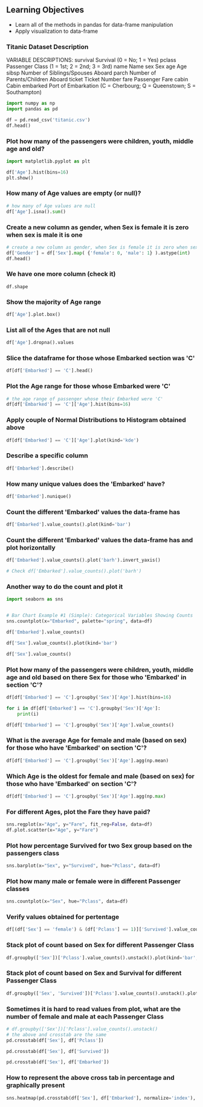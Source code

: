 ## Learning Objectives
- Learn all of the methods in pandas for data-frame manipulation
- Apply visualization to data-frame

### Titanic Dataset Description

VARIABLE DESCRIPTIONS:
survival        Survival
                (0 = No; 1 = Yes)
pclass          Passenger Class
                (1 = 1st; 2 = 2nd; 3 = 3rd)
name            Name
sex             Sex
age             Age
sibsp           Number of Siblings/Spouses Aboard
parch           Number of Parents/Children Aboard
ticket          Ticket Number
fare            Passenger Fare
cabin           Cabin
embarked        Port of Embarkation
                (C = Cherbourg; Q = Queenstown; S = Southampton)

```Python
import numpy as np
import pandas as pd

df = pd.read_csv('titanic.csv')
df.head()
```
### Plot how many of the passengers were children, youth, middle age and old?

```Python
import matplotlib.pyplot as plt

df['Age'].hist(bins=16)
plt.show()
```
### How many of Age values are empty (or null)?

```Python
# how many of Age values are null
df['Age'].isna().sum()
```
### Create a new column as gender, when Sex is female it is zero when sex is male it is one
```Python
# create a new column as gender, when Sex is female it is zero when sex is male it is one
df['Gender'] = df['Sex'].map( {'female': 0, 'male': 1} ).astype(int)
df.head()
```
### We have one more column (check it)

`df.shape`

### Show the majority of Age range

```Python
df['Age'].plot.box()
```

### List all of the Ages that are not null
```python
df['Age'].dropna().values
```

### Slice the dataframe for those whose Embarked section was 'C'

```Python
df[df['Embarked'] == 'C'].head()
```
### Plot the Age range for those whose Embarked were 'C'

```Python
# the age range of passenger whose their Embarked were 'C'
df[df['Embarked'] == 'C']['Age'].hist(bins=16)
```
### Apply couple of Normal Distributions to Histogram obtained above
```python
df[df['Embarked'] == 'C']['Age'].plot(kind='kde')
```
### Describe a specific column
```Python
df['Embarked'].describe()
```
### How many unique values does the 'Embarked' have?
```Python
df['Embarked'].nunique()
```
### Count the different 'Embarked' values the data-frame has
```Python
df['Embarked'].value_counts().plot(kind='bar')
```
### Count the different 'Embarked' values the data-frame has and plot horizontally
```Python
df['Embarked'].value_counts().plot('barh').invert_yaxis()

# Check df['Embarked'].value_counts().plot('barh')
```
### Another way to do the count and plot it

```Python
import seaborn as sns


# Bar Chart Example #1 (Simple): Categorical Variables Showing Counts
sns.countplot(x="Embarked", palette="spring", data=df)

df['Embarked'].value_counts()

df['Sex'].value_counts().plot(kind='bar')

df['Sex'].value_counts()
```

### Plot how many of the passengers were children, youth, middle age and old based on there Sex for those who 'Embarked' in section 'C'?

```Python
df[df['Embarked'] == 'C'].groupby('Sex')['Age'].hist(bins=16)

for i in df[df['Embarked'] == 'C'].groupby('Sex')['Age']:
    print(i)

df[df['Embarked'] == 'C'].groupby('Sex')['Age'].value_counts()
```

### What is the average Age for female and male (based on sex) for those who have 'Embarked' on section 'C'?

```Python
df[df['Embarked'] == 'C'].groupby('Sex')['Age'].agg(np.mean)
```
### Which Age is the oldest for female and male (based on sex) for those who have 'Embarked' on section 'C'?
```Python
df[df['Embarked'] == 'C'].groupby('Sex')['Age'].agg(np.max)
```
### For different Ages, plot the Fare they have paid?
```Python
sns.regplot(x="Age", y="Fare", fit_reg=False, data=df)
df.plot.scatter(x="Age", y="Fare")
```
### Plot how percentage Survived for two Sex group based on the passengers class
```python
sns.barplot(x="Sex", y="Survived", hue="Pclass", data=df)
```
### Plot how many male or female were in different Passenger classes
```Python
sns.countplot(x="Sex", hue="Pclass", data=df)
```
### Verify values obtained for pertentage
```Python
df[(df['Sex'] == 'female') & (df['Pclass'] == 1)]['Survived'].value_counts()
```
### Stack plot of count based on Sex for different Passenger Class

```Python
df.groupby(['Sex'])['Pclass'].value_counts().unstack().plot(kind='bar',stacked=True)
```

### Stack plot of count based on Sex and Survival for different Passenger Class
```python
df.groupby(['Sex', 'Survived'])['Pclass'].value_counts().unstack().plot(kind='bar',stacked=True)
```
### Sometimes it is hard to read values from plot, what are the number of female and male at each Passenger Class
```Python
# df.groupby(['Sex'])['Pclass'].value_counts().unstack()
# the above and crosstab are the same
pd.crosstab(df['Sex'], df['Pclass'])

pd.crosstab(df['Sex'], df['Survived'])

pd.crosstab(df['Sex'], df['Embarked'])

```
### How to represent the above cross tab in percentage and graphically present
```Python
sns.heatmap(pd.crosstab(df['Sex'], df['Embarked'], normalize='index'), cmap="YlGnBu", annot=True)
```
